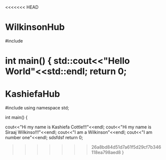 <<<<<<< HEAD
# WilkinsonHub
#include<iostream>

int main()
{
    std::cout<<"Hello World"<<std::endl;
    return 0;
=======
# KashiefaHub

#include<iostream>
using namespace std;

int main()
{

  cout<<"Hi my name is Kashiefa Cottle!!!"<<endl;
  cout<<"Hi my name is Siraaj Wilkinso!!!"<<endl;
	cout<<"I am a Wilkinson"<<endl;
	cout<<"I am number one"<<endl;
	sdsfdsf
  return 0;
>>>>>>> 26a8bd84d51d7a61f5d29cf7b346118ea798aed8
}
